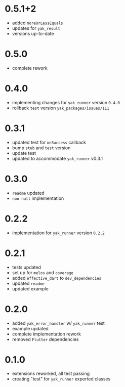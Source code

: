 # 0.5.1+2
- added `moreOrLessEquals`
- updates for `yak_result`
- versions up-to-date

# 0.5.0
- complete rework

# 0.4.0
- implementing changes for `yak_runner` version `0.4.0`
- rollback `test` version `yak_packages/issues/111`

# 0.3.1
- updated test for `onSuccess` callback
- bump `stub` and `test` version
- update test
- updated to accommodate `yak_runner` v0.3.1

# 0.3.0
- `readme` updated
- `non null` implementation

# 0.2.2
-  implementation for `yak_runner` version `0.2.2`

# 0.2.1
- tests updated
- set up for `melos` and `coverage`
- added `effective_dart` to `dev_dependencies`
- updated `readme`
- updated example

# 0.2.0
- added `yak_error_handler` w/ `yak_runner` test
- example updated
- complete implementation rework
- removed `Flutter` dependencies

# 0.1.0
- extensions reworked, all test passing
- creating "test" for `yak_runner` exported classes
